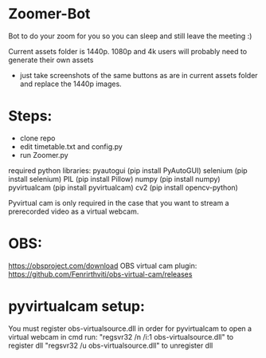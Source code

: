 # Zoomer-Bot
Bot to do your zoom for you so you can sleep and still leave the meeting :)

Current assets folder is 1440p. 1080p and 4k users will probably need to generate their own assets
  - just take screenshots of the same buttons as are in current assets folder and replace the 1440p images.

# Steps:
- clone repo
- edit timetable.txt and config.py
- run Zoomer.py

required python libraries:
    pyautogui (pip install PyAutoGUI)
    selenium (pip install selenium)
    PIL (pip install Pillow)
    numpy (pip install numpy)
    pyvirtualcam (pip install pyvirtualcam)
    cv2 (pip install opencv-python)

Pyvirtual cam is only required in the case that you want to stream a prerecorded video as a virtual webcam.
# OBS:
https://obsproject.com/download
OBS virtual cam plugin:
https://github.com/Fenrirthviti/obs-virtual-cam/releases

# pyvirtualcam setup:
You must register obs-virtualsource.dll in order for pyvirtualcam to open a virtual webcam
in cmd run:
  "regsvr32 /n /i:1 obs-virtualsource.dll" to register dll
  "regsvr32 /u obs-virtualsource.dll" to unregister dll
